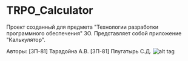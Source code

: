 # TRPO_Calculator
Проект созданный для предмета "Технологии разработки программного обеспечения" ЗО.
Представляет собой приложение "Калькулятор".

Авторы: [ЗП-81] Тарадойна А.В. [ЗП-81] Плугатырь С.Д.
![alt tag](https://api.travis-ci.com/AHKScripter/TRPO_Calculator.svg?branch=Master-Jedi)
